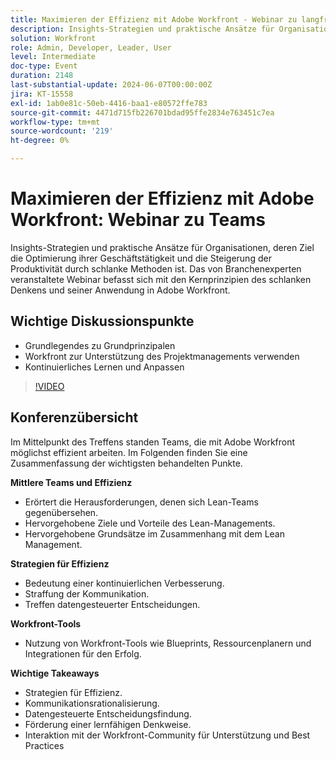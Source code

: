 ```yaml
---
title: Maximieren der Effizienz mit Adobe Workfront - Webinar zu langfristigen Teams
description: Insights-Strategien und praktische Ansätze für Organisationen, deren Ziel die Optimierung ihrer Geschäftstätigkeit und die Steigerung der Produktivität durch schlanke Methoden ist. Das von Branchenexperten veranstaltete Webinar vertieft die Kernprinzipien des schlanken Denkens und seiner Anwendung in Adobe Workfront.Wichtige Diskussionspunkte - Grundlegendes zu ​ Verwenden von Workfront zur Unterstützung des Lean Project ManagementKontinuierliches Lernen und Anpassen
solution: Workfront
role: Admin, Developer, Leader, User
level: Intermediate
doc-type: Event
duration: 2148
last-substantial-update: 2024-06-07T00:00:00Z
jira: KT-15558
exl-id: 1ab0e81c-50eb-4416-baa1-e80572ffe783
source-git-commit: 4471d715fb226701bdad95ffe2834e763451c7ea
workflow-type: tm+mt
source-wordcount: '219'
ht-degree: 0%

---
```


# Maximieren der Effizienz mit Adobe Workfront: Webinar zu Teams

Insights-Strategien und praktische Ansätze für Organisationen, deren Ziel die Optimierung ihrer Geschäftstätigkeit und die Steigerung der Produktivität durch schlanke Methoden ist. Das von Branchenexperten veranstaltete Webinar befasst sich mit den Kernprinzipien des schlanken Denkens und seiner Anwendung in Adobe Workfront.

## Wichtige Diskussionspunkte

* Grundlegendes zu Grundprinzipalen
* Workfront zur Unterstützung des Projektmanagements verwenden
* Kontinuierliches Lernen und Anpassen

>[!VIDEO](https://video.tv.adobe.com/v/3429287/?learn=on)

## Konferenzübersicht

Im Mittelpunkt des Treffens standen Teams, die mit Adobe Workfront möglichst effizient arbeiten. Im Folgenden finden Sie eine Zusammenfassung der wichtigsten behandelten Punkte.

**Mittlere Teams und Effizienz**

* Erörtert die Herausforderungen, denen sich Lean-Teams gegenübersehen.
* Hervorgehobene Ziele und Vorteile des Lean-Managements.
* Hervorgehobene Grundsätze im Zusammenhang mit dem Lean Management.

**Strategien für Effizienz**

* Bedeutung einer kontinuierlichen Verbesserung.
* Straffung der Kommunikation.
* Treffen datengesteuerter Entscheidungen.

**Workfront-Tools**

* Nutzung von Workfront-Tools wie Blueprints, Ressourcenplanern und Integrationen für den Erfolg.

**Wichtige Takeaways**

* Strategien für Effizienz.
* Kommunikationsrationalisierung.
* Datengesteuerte Entscheidungsfindung.
* Förderung einer lernfähigen Denkweise.
* Interaktion mit der Workfront-Community für Unterstützung und Best Practices